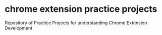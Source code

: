 # chrome extension practice projects
 Repository of Practice Projects for understanding Chrome Extension Development
